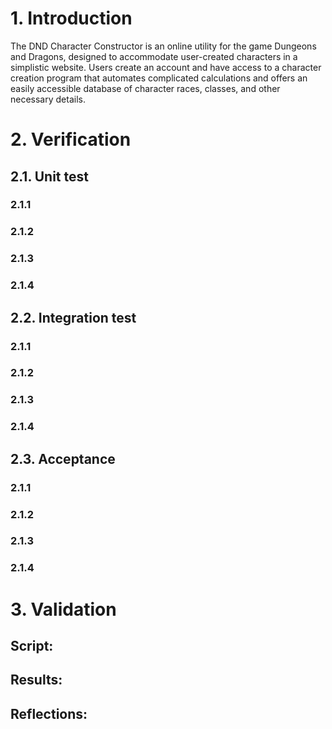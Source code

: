 # 1. Introduction
The DND Character Constructor is an online utility for the game Dungeons and Dragons, designed to accommodate user-created characters in a simplistic website. Users create an account and have access to a character creation program that automates complicated calculations and offers an easily accessible database of character races, classes, and other necessary details.

# 2. Verification
## 2.1. Unit test
  ### 2.1.1
  ### 2.1.2
  ### 2.1.3
  ### 2.1.4
## 2.2. Integration test
  ### 2.1.1
  ### 2.1.2
  ### 2.1.3
  ### 2.1.4
## 2.3. Acceptance
  ### 2.1.1
  ### 2.1.2
  ### 2.1.3
  ### 2.1.4

# 3. Validation 
  ## Script:
  ## Results:
  ## Reflections:
